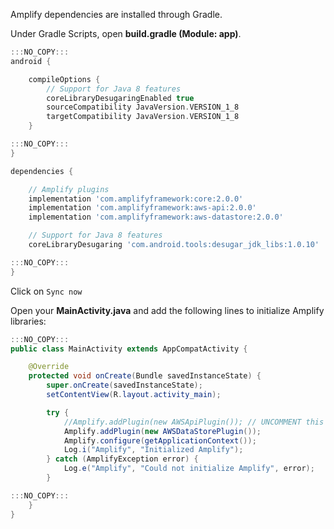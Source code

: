 Amplify dependencies are installed through Gradle.

Under Gradle Scripts, open **build.gradle (Module: app)**.

```gradle
:::NO_COPY:::
android {

```
```gradle
    compileOptions {
        // Support for Java 8 features
        coreLibraryDesugaringEnabled true
        sourceCompatibility JavaVersion.VERSION_1_8
        targetCompatibility JavaVersion.VERSION_1_8
    }
```
```gradle
:::NO_COPY:::
}

dependencies {
```
```gradle
    // Amplify plugins
    implementation 'com.amplifyframework:core:2.0.0'
    implementation 'com.amplifyframework:aws-api:2.0.0'
    implementation 'com.amplifyframework:aws-datastore:2.0.0'

    // Support for Java 8 features
    coreLibraryDesugaring 'com.android.tools:desugar_jdk_libs:1.0.10'
```
```gradle
:::NO_COPY:::
}
```

Click on `Sync now`


Open your **MainActivity.java** and add the following lines to initialize Amplify libraries:
```java
:::NO_COPY:::
public class MainActivity extends AppCompatActivity {

    @Override
    protected void onCreate(Bundle savedInstanceState) {
        super.onCreate(savedInstanceState);
        setContentView(R.layout.activity_main);
```
```java
        try {
            //Amplify.addPlugin(new AWSApiPlugin()); // UNCOMMENT this line once backend is deployed
            Amplify.addPlugin(new AWSDataStorePlugin());
            Amplify.configure(getApplicationContext());
            Log.i("Amplify", "Initialized Amplify");
        } catch (AmplifyException error) {
            Log.e("Amplify", "Could not initialize Amplify", error);
        }
```
```java
:::NO_COPY:::
    }
}
```